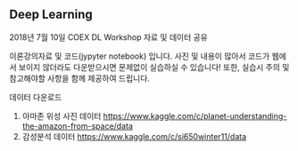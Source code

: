 ## Deep Learning  

2018년 7월 10일 COEX DL Workshop 자료 및 데이터 공유 

이론강의자료 및 코드(jypyter notebook) 입니다. 
사진 및 내용이 많아서 코드가 웹에서 보이지 않더라도 다운받으시면 문제없이 실습하실 수 있습니다! 
또한, 실습시 주의 및 참고해야할 사항을 함께 제공하여 드립니다. 
 
데이터 다운로드 
1. 아마존 위성 사진 데이터 
https://www.kaggle.com/c/planet-understanding-the-amazon-from-space/data 
2. 감성분석 데이터
https://www.kaggle.com/c/si650winter11/data 
